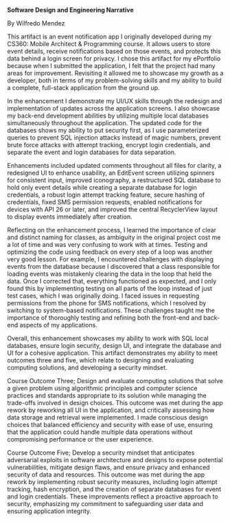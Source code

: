 **Software Design and Engineering Narrative**

By Wilfredo Mendez

This artifact is an event notification app I originally developed during my CS360: Mobile Architect & Programming course. It 
allows users to store event details, receive notifications based on those events, and protects this data behind a login screen 
for privacy. I chose this artifact for my ePortfolio because when I submitted the application, I felt that the project had 
many areas for improvement. Revisiting it allowed me to showcase my growth as a developer, both in terms of my problem-solving 
skills and my ability to build a complete, full-stack application from the ground up.

In the enhancement I demonstrate my UI/UX skills through the redesign and implementation of updates across the application 
screens. I also showcase my back-end development abilities by utilizing multiple local databases simultaneously throughout the 
application. The updated code for the databases shows my ability to put security first, as I use parameterized queries to 
prevent SQL injection attacks instead of magic numbers, prevent brute force attacks with attempt tracking, encrypt login 
credentials, and separate the event and login databases for data separation.

Enhancements included updated comments throughout all files for clarity, a redesigned UI to enhance usability, an EditEvent 
screen utilizing spinners for consistent input, improved iconography, a restructured SQL database to hold only event details 
while creating a separate database for login credentials, a robust login attempt tracking feature, secure hashing of 
credentials, fixed SMS permission requests, enabled notifications for devices with API 26 or later, and improved the central 
RecyclerView layout to display events immediately after creation.

Reflecting on the enhancement process, I learned the importance of clear and distinct naming for classes, as ambiguity in the 
original project cost me a lot of time and was very confusing to work with at times. Testing and optimizing the code using 
feedback on every step of a loop was another very good lesson. For example, I encountered challenges with displaying events 
from the database because I discovered that a class responsible for loading events was mistakenly clearing the data in the 
loop that held the data. Once I corrected that, everything functioned as expected, and I only found this by implementing 
testing on all parts of the loop instead of just test cases, which I was originally doing. I faced issues in requesting 
permissions from the phone for SMS notifications, which I resolved by switching to system-based notifications. These 
challenges taught me the importance of thoroughly testing and refining both the front-end and back-end aspects of my 
applications.

Overall, this enhancement showcases my ability to work with SQL local databases, ensure login security, design UI, and 
integrate the database and UI for a cohesive application. This artifact demonstrates my ability to meet outcomes three and 
five, which relate to designing and evaluating computing solutions, and developing a security mindset.

Course Outcome Three; Design and evaluate computing solutions that solve a given problem using algorithmic principles and 
computer science practices and standards appropriate to its solution while managing the trade-offs involved in design choices. 
This outcome was met during the app rework by reworking all UI in the application, and critically assessing how data storage 
and retrieval were implemented. I made conscious design choices that balanced efficiency and security with ease of use, 
ensuring that the application could handle multiple data operations without compromising performance or the user experience.

Course Outcome Five; Develop a security mindset that anticipates adversarial exploits in software architecture and designs to 
expose potential vulnerabilities, mitigate design flaws, and ensure privacy and enhanced security of data and resources. This 
outcome was met during the app rework by implementing robust security measures, including login attempt tracking, hash 
encryption, and the creation of separate databases for event and login credentials. These improvements reflect a proactive 
approach to security, emphasizing my commitment to safeguarding user data and ensuring application integrity.
